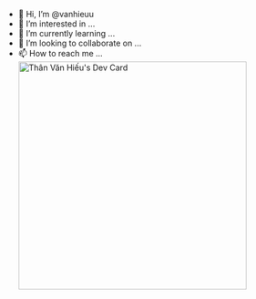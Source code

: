 - 👋 Hi, I’m @vanhieuu
- 👀 I’m interested in ...
- 🌱 I’m currently learning ...
- 💞️ I’m looking to collaborate on ...
- 📫 How to reach me ...
<a href="https://app.daily.dev/Vanhieu99"><img src="https://api.daily.dev/devcards/c7c005de630242298b6b6346db5acbde.png?r=sfd" width="400" alt="Thân Văn Hiếu's Dev Card"/></a>
<!---
vanhieuu/vanhieuu is a ✨ special ✨ repository because its `README.md` (this file) appears on your GitHub profile.
You can click the Preview link to take a look at your changes.
--->
